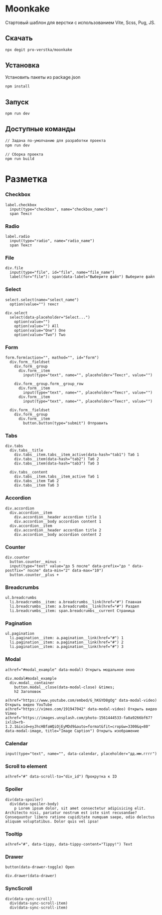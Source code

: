 # Moonkake

Стартовый шаблон для верстки с использованием Vite, Scss, Pug, JS.

## Скачать

```sh
npx degit pro-verstka/moonkake
```

## Установка

Установить пакеты из package.json

```sh
npm install
```

## Запуск

```sh
npm run dev
```

## Доступные команды

```sh
// Задача по-умолчанию для разработки проекта
npm run dev

// Сборка проекта
npm run build
```

# Разметка

### Сheckbox

```pug
label.checkbox
  input(type="checkbox", name="checkbox_name")
  span Текст
```

### Radio

```pug
label.radio
  input(type="radio", name="radio_name")
  span Текст
```

### File

```pug
div.file
  input(type="file", id="file", name="file_name")
  label(for="file"): span(data-label="Выберите файл") Выберите файл
```

### Select

```pug
select.select(name="select_name")
  option(value="") текст

div.select
  select(data-placeholder="Select...")
    option(value="")
    option(value="") All
    option(value="One") One
    option(value="Two") Two
```

### Form

```pug
form.form(action="", mathod="", id="form")
  div.form__fieldset
    div.form__group
      div.form__item
        input(type="text", name="", placeholder="Текст", value="")

    div.form__group.form__group_row
      div.form__item
        input(type="text", name="", placeholder="Текст", value="")
      div.form__item
        input(type="text", name="", placeholder="Текст", value="")

  div.form__fieldset
    div.form__group
      div.form__item
        button.button(type="submit") Отправить
```

### Tabs

```pug
div.tabs
  div.tabs__title
    div.tabs__item.tabs__item_active(data-hash="tab1") Таб 1
    div.tabs__item(data-hash="tab2") Таб 2
    div.tabs__item(data-hash="tab3") Таб 3

  div.tabs__content
    div.tabs__item.tabs__item_active Таб 1
    div.tabs__item Таб 2
    div.tabs__item Таб 3
```

### Accordion

```pug
div.accordion
  div.accordion__item
    div.accordion__header accordion title 1
    div.accordion__body accordion content 1
  div.accordion__item
    div.accordion__header accordion title 2
    div.accordion__body accordion content 2
```

### Counter

```pug
div.counter
  button.counter__minus -
  input(type="text" value="до 5 после" data-prefix="до " data-postfix=" после" data-min="2" data-max="10")
  button.counter__plus +
```

### Breadcrumbs

```pug
ul.breadcrumbs
  li.breadcrumbs__item: a.breadcrumbs__link(href="#") Главная
  li.breadcrumbs__item: a.breadcrumbs__link(href="#") Раздел
  li.breadcrumbs__item: span.breadcrumbs__current Страница
```

### Pagination

```pug
ul.pagination
  li.pagination__item: a.pagination__link(href="#") 1
  li.pagination__item: a.pagination__link(href="#") 2
  li.pagination__item: a.pagination__link(href="#") 3
```

### Modal

```pug
a(href="#modal_example" data-modal) Открыть модальное окно

div.modal#modal_example
  div.modal__container
    button.modal__close(data-modal-close) &times;
    h2 Заголовок

a(href="https://www.youtube.com/embed/G_hKGYD8gOg" data-modal-video) Открыть видео YouTube
a(href="https://vimeo.com/191947042" data-modal-video) Открыть видео Vimeo
a(href="https://images.unsplash.com/photo-1561444533-fa0a9266bf67?ixlib=rb-1.2.1&ixid=eyJhcHBfaWQiOjEyMDd9&auto=format&fit=crop&w=3300&q=80" data-modal-image, title="Image Caption") Открыть изображение
```

### Calendar

```pug
input(type="text", name="", data-calendar, placeholder="дд.мм.гггг")
```

### Scroll to element

```pug
a(href="#" data-scroll-to="div_id") Прокрутка к ID
```

### Spoiler

```pug
div(data-spoiler)
  div(data-spoiler-body)
    p Lorem ipsum dolor, sit amet consectetur adipisicing elit. Architecto nisi, pariatur nostrum est iste sint recusandae? Consequuntur libero ratione cupiditate numquam saepe, odio delectus aliquam voluptatibus. Dolor quis vel ipsa!
```

### Tooltip

```pug
a(href="#", data-tippy, data-tippy-content="Tippy!") Text
```

### Drawer

```pug
button(data-drawer-toggle) Open

div.drawer(data-drawer)
```

### SyncScroll

```pug
div(data-sync-scroll)
  div(data-sync-scroll-item)
  div(data-sync-scroll-item)
```
